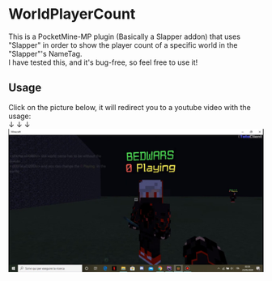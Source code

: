 # WorldPlayerCount
This is a PocketMine-MP plugin (Basically a Slapper addon) that uses "Slapper" in order to show the player count of a specific world in the "Slapper"'s NameTag. <br/>
I have tested this, and it's bug-free, so feel free to use it!
## Usage
Click on the picture below, it will redirect you to a youtube video with the usage: <br/>
↓ ↓ ↓
[![Youtube WorldPlayerCount](icon.png)](https://www.youtube.com/watch?v=gHphDPJyFgM&t)

